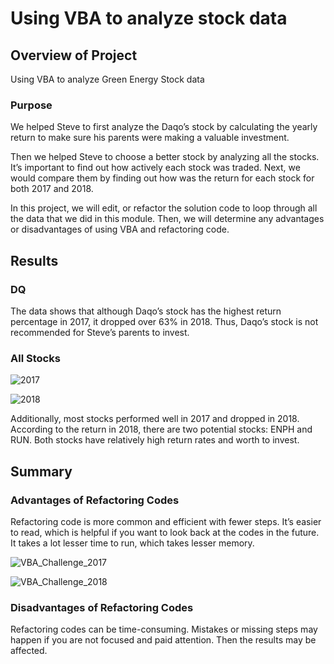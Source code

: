 # Using VBA to analyze stock data

## Overview of Project
Using VBA to analyze Green Energy Stock data

### Purpose

We helped Steve to first analyze the Daqo’s stock by calculating the yearly return to make sure his parents were making a valuable investment. 

Then we helped Steve to choose a better stock by analyzing all the stocks. It’s important to find out how actively each stock was traded. Next, we would compare them by finding out how was the return for each stock for both 2017 and 2018.

In this project, we will edit, or refactor the solution code to loop through all the data that we did in this module. Then, we will determine any advantages or disadvantages of using VBA and refactoring code.

## Results

### DQ

The data shows that although Daqo’s stock has the highest return percentage in 2017, it dropped over 63% in 2018. Thus, Daqo’s stock is not recommended for Steve’s parents to invest.

### All Stocks 

![2017](https://user-images.githubusercontent.com/88747464/131193619-1e24d207-2aa3-4928-92ad-16ffb6ffbc22.png)

![2018](https://user-images.githubusercontent.com/88747464/131193621-3575bf12-57e6-4096-8b4e-da76e1fdc20f.png)

Additionally, most stocks performed well in 2017 and dropped in 2018. According to the return in 2018, there are two potential stocks: ENPH and RUN. Both stocks have relatively high return rates and worth to invest. 

## Summary

### Advantages of Refactoring Codes

Refactoring code is more common and efficient with fewer steps. It’s easier to read, which is helpful if you want to look back at the codes in the future. It takes a lot lesser time to run, which takes lesser memory.

![VBA_Challenge_2017](https://user-images.githubusercontent.com/88747464/131193641-4a498965-e136-4c85-8128-846589509911.png)

![VBA_Challenge_2018](https://user-images.githubusercontent.com/88747464/131193645-5d7a5fa9-63ad-4e17-b1a5-a572698106c9.png)


### Disadvantages of Refactoring Codes

Refactoring codes can be time-consuming. Mistakes or missing steps may happen if you are not focused and paid attention. Then the results may be affected.
